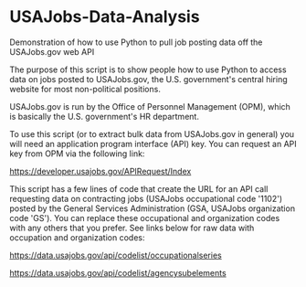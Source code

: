 # USAJobs-Data-Analysis
Demonstration of how to use Python to pull job posting data off the USAJobs.gov web API

The purpose of this script is to show people how to use Python to access data on jobs posted to USAJobs.gov, the U.S. government's central hiring website for most non-political positions.

USAJobs.gov is run by the Office of Personnel Management (OPM), which is basically the U.S. government's HR department.

To use this script (or to extract bulk data from USAJobs.gov in general) you will need an application program interface (API) key. You can request an API key from OPM via the following link:

https://developer.usajobs.gov/APIRequest/Index

This script has a few lines of code that create the URL for an API call requesting data on contracting jobs (USAJobs occupational code '1102') posted by the General Services Administration (GSA, USAJobs organization code 'GS'). You can replace these occupational and organization codes with any others that you prefer. See links below for raw data with occupation and organization codes:

https://data.usajobs.gov/api/codelist/occupationalseries

https://data.usajobs.gov/api/codelist/agencysubelements
